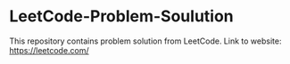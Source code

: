 # LeetCode-Problem-Soulution
This repository contains problem solution from LeetCode.
Link to website: https://leetcode.com/
